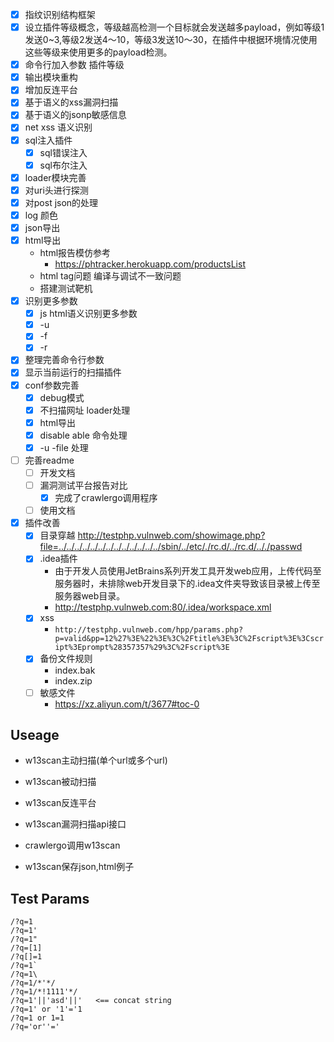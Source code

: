 
- [x] 指纹识别结构框架
- [x] 设立插件等级概念，等级越高检测一个目标就会发送越多payload，例如等级1 发送0~3,等级2发送4～10，等级3发送10～30，在插件中根据环境情况使用这些等级来使用更多的payload检测。
- [x] 命令行加入参数 插件等级
- [x] 输出模块重构
- [x] 增加反连平台
- [x] 基于语义的xss漏洞扫描
- [x] 基于语义的jsonp敏感信息
- [x] net xss 语义识别
- [x] sql注入插件
    - [x] sql错误注入
    - [x] sql布尔注入
- [x] loader模块完善
- [x] 对uri头进行探测
- [x] 对post json的处理
- [x] log 颜色
- [x] json导出 
- [x] html导出
    - html报告模仿参考
        - https://phtracker.herokuapp.com/productsList
    - html tag问题 编译与调试不一致问题
    - 搭建测试靶机
- [x] 识别更多参数
    - [x] js html语义识别更多参数
    - [x] -u
    - [x] -f
    - [x] -r
- [x] 整理完善命令行参数
- [x] 显示当前运行的扫描插件
- [x] conf参数完善
    - [x] debug模式
    - [x] 不扫描网址 loader处理
    - [x] html导出
    - [x] disable able 命令处理
    - [x] -u -file 处理
- [ ] 完善readme
    - [ ] 开发文档
    - [ ] 漏洞测试平台报告对比
        - [x] 完成了crawlergo调用程序
    - [ ] 使用文档
- [x] 插件改善
    - [x] 目录穿越 http://testphp.vulnweb.com/showimage.php?file=../../../../../../../../../../../../../sbin/../etc/./rc.d/../rc.d/.././passwd
    - [x] .idea插件
        - 由于开发人员使用JetBrains系列开发工具开发web应用，上传代码至服务器时，未排除web开发目录下的.idea文件夹导致该目录被上传至服务器web目录。	
        - http://testphp.vulnweb.com:80/.idea/workspace.xml
    - [x] xss
        - `http://testphp.vulnweb.com/hpp/params.php?p=valid&pp=12%27%3E%22%3E%3C%2Ftitle%3E%3C%2Fscript%3E%3Cscript%3Eprompt%28357357%29%3C%2Fscript%3E`
    - [x] 备份文件规则
        - index.bak
        - index.zip
    - [ ] 敏感文件
        - https://xz.aliyun.com/t/3677#toc-0

## Useage

- w13scan主动扫描(单个url或多个url)
- w13scan被动扫描
- w13scan反连平台
- w13scan漏洞扫描api接口
- crawlergo调用w13scan

- w13scan保存json,html例子

## Test Params
```
/?q=1
/?q=1'
/?q=1"
/?q=[1]
/?q[]=1
/?q=1`
/?q=1\
/?q=1/*'*/
/?q=1/*!1111'*/
/?q=1'||'asd'||'   <== concat string
/?q=1' or '1'='1
/?q=1 or 1=1
/?q='or''='
```
